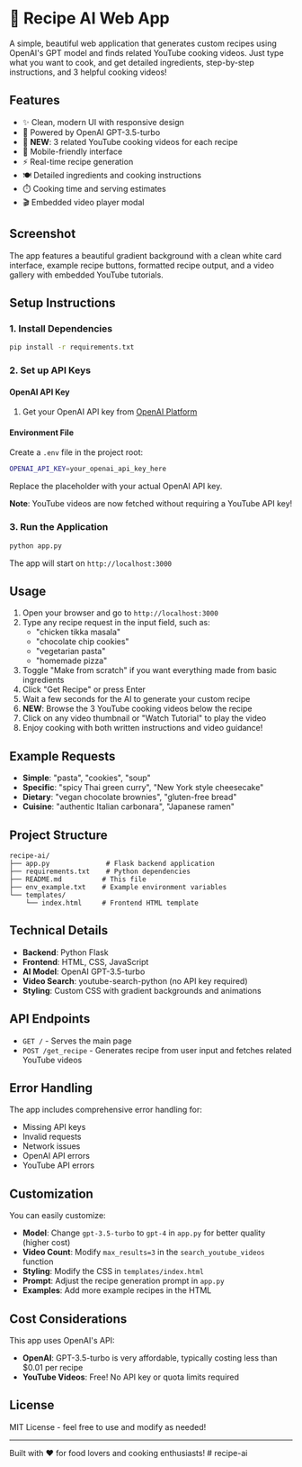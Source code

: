 # 🍳 Recipe AI Web App

A simple, beautiful web application that generates custom recipes using OpenAI's GPT model and finds related YouTube cooking videos. Just type what you want to cook, and get detailed ingredients, step-by-step instructions, and 3 helpful cooking videos!

## Features

- ✨ Clean, modern UI with responsive design
- 🤖 Powered by OpenAI GPT-3.5-turbo
- 🎥 **NEW**: 3 related YouTube cooking videos for each recipe
- 📱 Mobile-friendly interface
- ⚡ Real-time recipe generation
- 🍽️ Detailed ingredients and cooking instructions
- ⏱️ Cooking time and serving estimates
- 🎬 Embedded video player modal

## Screenshot

The app features a beautiful gradient background with a clean white card interface, example recipe buttons, formatted recipe output, and a video gallery with embedded YouTube tutorials.

## Setup Instructions

### 1. Install Dependencies

```bash
pip install -r requirements.txt
```

### 2. Set up API Keys

#### OpenAI API Key
1. Get your OpenAI API key from [OpenAI Platform](https://platform.openai.com/api-keys)

#### Environment File
Create a `.env` file in the project root:

```bash
OPENAI_API_KEY=your_openai_api_key_here
```

Replace the placeholder with your actual OpenAI API key.

**Note**: YouTube videos are now fetched without requiring a YouTube API key!

### 3. Run the Application

```bash
python app.py
```

The app will start on `http://localhost:3000`

## Usage

1. Open your browser and go to `http://localhost:3000`
2. Type any recipe request in the input field, such as:
   - "chicken tikka masala"
   - "chocolate chip cookies"
   - "vegetarian pasta"
   - "homemade pizza"
3. Toggle "Make from scratch" if you want everything made from basic ingredients
4. Click "Get Recipe" or press Enter
5. Wait a few seconds for the AI to generate your custom recipe
6. **NEW**: Browse the 3 YouTube cooking videos below the recipe
7. Click on any video thumbnail or "Watch Tutorial" to play the video
8. Enjoy cooking with both written instructions and video guidance!

## Example Requests

- **Simple**: "pasta", "cookies", "soup"
- **Specific**: "spicy Thai green curry", "New York style cheesecake"
- **Dietary**: "vegan chocolate brownies", "gluten-free bread"
- **Cuisine**: "authentic Italian carbonara", "Japanese ramen"

## Project Structure

```
recipe-ai/
├── app.py              # Flask backend application
├── requirements.txt    # Python dependencies
├── README.md          # This file
├── env_example.txt    # Example environment variables
└── templates/
    └── index.html     # Frontend HTML template
```

## Technical Details

- **Backend**: Python Flask
- **Frontend**: HTML, CSS, JavaScript
- **AI Model**: OpenAI GPT-3.5-turbo
- **Video Search**: youtube-search-python (no API key required)
- **Styling**: Custom CSS with gradient backgrounds and animations

## API Endpoints

- `GET /` - Serves the main page
- `POST /get_recipe` - Generates recipe from user input and fetches related YouTube videos

## Error Handling

The app includes comprehensive error handling for:
- Missing API keys
- Invalid requests
- Network issues
- OpenAI API errors
- YouTube API errors

## Customization

You can easily customize:
- **Model**: Change `gpt-3.5-turbo` to `gpt-4` in `app.py` for better quality (higher cost)
- **Video Count**: Modify `max_results=3` in the `search_youtube_videos` function
- **Styling**: Modify the CSS in `templates/index.html`
- **Prompt**: Adjust the recipe generation prompt in `app.py`
- **Examples**: Add more example recipes in the HTML

## Cost Considerations

This app uses OpenAI's API:
- **OpenAI**: GPT-3.5-turbo is very affordable, typically costing less than $0.01 per recipe
- **YouTube Videos**: Free! No API key or quota limits required

## License

MIT License - feel free to use and modify as needed!

---

Built with ❤️ for food lovers and cooking enthusiasts! # recipe-ai

